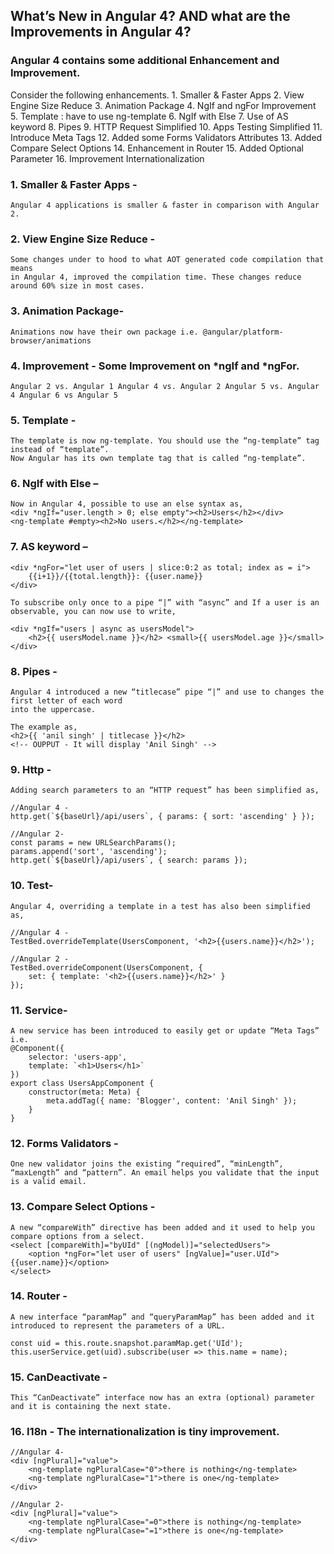 ## What’s New in Angular 4? AND what are the Improvements in Angular 4?

### Angular 4 contains some additional Enhancement and Improvement. 
Consider the following enhancements.
    1. Smaller & Faster Apps
    2. View Engine Size Reduce
    3. Animation Package
    4. NgIf and ngFor Improvement
    5. Template : have to use ng-template
    6. NgIf with Else
    7. Use of AS keyword
    8. Pipes
    9. HTTP Request Simplified
    10. Apps Testing Simplified
    11. Introduce Meta Tags
    12. Added some Forms Validators Attributes
    13. Added Compare Select Options
    14. Enhancement in Router
    15. Added Optional Parameter
    16. Improvement Internationalization

### 1. Smaller & Faster Apps - 
    Angular 4 applications is smaller & faster in comparison with Angular 2.

### 2. View Engine Size Reduce - 
    Some changes under to hood to what AOT generated code compilation that means 
    in Angular 4, improved the compilation time. These changes reduce around 60% size in most cases.

### 3. Animation Package- 
    Animations now have their own package i.e. @angular/platform-browser/animations

### 4. Improvement - Some Improvement on *ngIf and *ngFor.
    Angular 2 vs. Angular 1	Angular 4 vs. Angular 2	Angular 5 vs. Angular 4	Angular 6 vs Angular 5

### 5. Template - 
    The template is now ng-template. You should use the “ng-template” tag instead of “template”.
    Now Angular has its own template tag that is called “ng-template”.

### 6. NgIf with Else – 
    Now in Angular 4, possible to use an else syntax as,
    <div *ngIf="user.length > 0; else empty"><h2>Users</h2></div>
    <ng-template #empty><h2>No users.</h2></ng-template>

### 7. AS keyword – 
    <div *ngFor="let user of users | slice:0:2 as total; index as = i">
        {{i+1}}/{{total.length}}: {{user.name}}
    </div>

    To subscribe only once to a pipe “|” with “async” and If a user is an observable, you can now use to write,

    <div *ngIf="users | async as usersModel">
        <h2>{{ usersModel.name }}</h2> <small>{{ usersModel.age }}</small>
    </div>

### 8. Pipes - 
    Angular 4 introduced a new “titlecase” pipe “|” and use to changes the first letter of each word 
    into the uppercase. 

    The example as,
    <h2>{{ 'anil singh' | titlecase }}</h2>
    <!-- OUPPUT - It will display 'Anil Singh' -->

### 9. Http - 
    Adding search parameters to an “HTTP request” has been simplified as,

    //Angular 4 -
    http.get(`${baseUrl}/api/users`, { params: { sort: 'ascending' } });

    //Angular 2-
    const params = new URLSearchParams();
    params.append('sort', 'ascending');
    http.get(`${baseUrl}/api/users`, { search: params });

### 10. Test- 
    Angular 4, overriding a template in a test has also been simplified as,

    //Angular 4 -
    TestBed.overrideTemplate(UsersComponent, '<h2>{{users.name}}</h2>');

    //Angular 2 -
    TestBed.overrideComponent(UsersComponent, {
        set: { template: '<h2>{{users.name}}</h2>' }
    });

### 11. Service- 
    A new service has been introduced to easily get or update “Meta Tags” i.e.
    @Component({
        selector: 'users-app',
        template: `<h1>Users</h1>`
    })
    export class UsersAppComponent {
        constructor(meta: Meta) {
            meta.addTag({ name: 'Blogger', content: 'Anil Singh' });
        }
    }

### 12. Forms Validators - 
    One new validator joins the existing “required”, “minLength”, “maxLength” and “pattern”. An email helps you validate that the input is a valid email.

### 13. Compare Select Options - 
    A new “compareWith” directive has been added and it used to help you compare options from a select.
    <select [compareWith]="byUId" [(ngModel)]="selectedUsers">
        <option *ngFor="let user of users" [ngValue]="user.UId">{{user.name}}</option>
    </select>

### 14. Router - 
    A new interface “paramMap” and “queryParamMap” has been added and it introduced to represent the parameters of a URL. 

    const uid = this.route.snapshot.paramMap.get('UId');
    this.userService.get(uid).subscribe(user => this.name = name);

### 15. CanDeactivate - 
    This “CanDeactivate” interface now has an extra (optional) parameter and it is containing the next state.

### 16. I18n - The internationalization is tiny improvement.

    //Angular 4-
    <div [ngPlural]="value">
        <ng-template ngPluralCase="0">there is nothing</ng-template>
        <ng-template ngPluralCase="1">there is one</ng-template>
    </div>

    //Angular 2-
    <div [ngPlural]="value">
        <ng-template ngPluralCase="=0">there is nothing</ng-template>
        <ng-template ngPluralCase="=1">there is one</ng-template>
    </div>